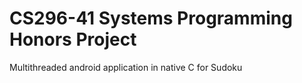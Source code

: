 CS296-41 Systems Programming Honors Project
===========================================

Multithreaded android application in native C for Sudoku

